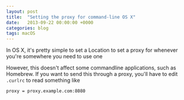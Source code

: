 ```yaml
---
layout: post
title:  "Setting the proxy for command-line OS X"
date:   2013-09-22 00:00:00 +0000
categories: blog
tags: macOS
---
```

In OS X, it's pretty simple to set a Location to set a proxy for whenever you're somewhere you need to use one

However, this doesn't affect some commandline applications, such as Homebrew. If you want to send this through a proxy,
you'll have to edit `.curlrc` to read something like

```
proxy = proxy.example.com:8080
```